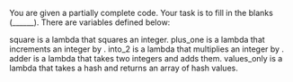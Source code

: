 You are given a partially complete code. Your task is to fill in the blanks (______).
There are  variables defined below:

square is a lambda that squares an integer.
plus_one is a lambda that increments an integer by .
into_2 is a lambda that multiplies an integer by .
adder is a lambda that takes two integers and adds them.
values_only is a lambda that takes a hash and returns an array of hash values.
